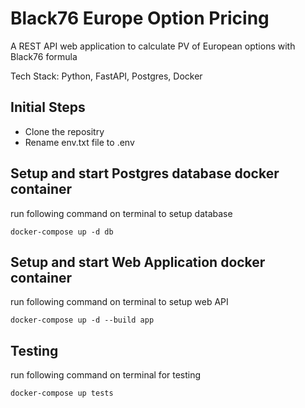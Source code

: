 # Black76 Europe Option Pricing

A REST API web application to calculate PV of European options with Black76 formula

Tech Stack: Python, FastAPI, Postgres, Docker

## Initial Steps

- Clone the repositry
- Rename env.txt file to .env

## Setup and start Postgres database docker container

run following command on terminal to setup database

```commandline
docker-compose up -d db
```

## Setup and start Web Application docker container

run following command on terminal to setup web API

```commandline
docker-compose up -d --build app
```

## Testing

run following command on terminal for testing

```commandline
docker-compose up tests
```
